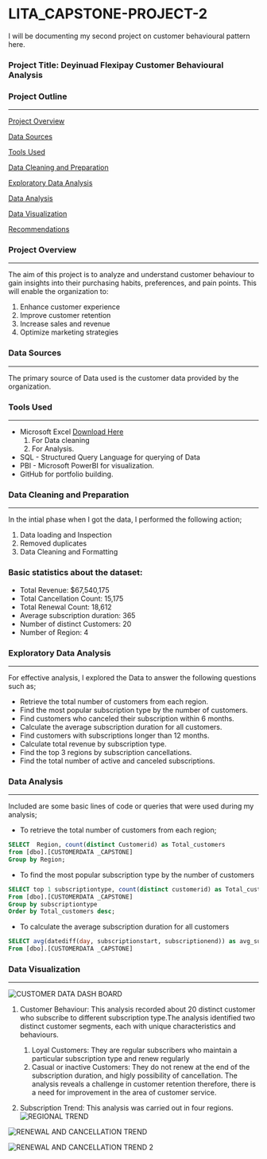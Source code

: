 # LITA_CAPSTONE-PROJECT-2
I will be documenting  my second project on customer behavioural pattern here.

### Project Title: Deyinuad Flexipay Customer Behavioural Analysis

### Project Outline
---

[Project Overview](#project-overview)

[Data Sources](#data-sources)

[Tools Used](#tools-used)

[Data Cleaning and Preparation](#data-cleaning-and-preparation)

[Exploratory Data Analysis](#exploratory-data-analysis)

[Data Analysis](#data-analysis)

[Data Visualization](#data-visualization)

[Recommendations](#recommendations)



### Project Overview
---
The aim of this project is to analyze and understand customer behaviour to gain insights into their purchasing habits, preferences, and pain points. This will enable the organization to:
 1. Enhance customer experience
 2. Improve customer retention
 3. Increase sales and revenue
 4. Optimize marketing strategies

### Data Sources
---
The primary source of Data used is the customer data provided by the organization.

### Tools Used
---
- Microsoft Excel [Download Here](https://1drv.ms/x/c/aad348901d0848c9/EVv2v2mzdsVEgBKDRT5cED4Bf0CpP803ccyhAtIAQ2wbgg)
  1. For Data cleaning
  2. For Analysis.
- SQL - Structured Query Language for querying of Data
- PBI - Microsoft PowerBI for visualization.
- GitHub for portfolio building.

### Data Cleaning and Preparation
---
 In the intial phase when I got the data, I performed the following action;
  1. Data loading and Inspection
  2. Removed duplicates
  3. Data Cleaning and Formatting

### Basic statistics about the dataset:
- Total Revenue: $67,540,175
- Total Cancellation Count: 15,175
- Total Renewal Count: 18,612
- Average subscription duration: 365
- Number of distinct Customers: 20
- Number of Region: 4

### Exploratory Data Analysis
---
For effective analysis, I explored the Data to answer the following questions such as;
 - Retrieve the total number of customers from each region.
 - Find the most popular subscription type by the number of customers.
 - Find customers who canceled their subscription within 6 months.
 - Calculate the average subscription duration for all customers.
 - Find customers with subscriptions longer than 12 months.
 - Calculate total revenue by subscription type.
 - Find the top 3 regions by subscription cancellations.
 - Find the total number of active and canceled subscriptions.
   
### Data Analysis
---
Included are some basic lines of code or queries that were used during my analysis;  

 - To retrieve the total number of customers from each region;

```SQL
SELECT  Region, count(distinct Customerid) as Total_customers 
from [dbo].[CUSTOMERDATA _CAPSTONE]
Group by Region;
```

 - To find the most popular subscription type by the number of customers

```SQL
SELECT top 1 subscriptiontype, count(distinct customerid) as Total_customers
From [dbo].[CUSTOMERDATA _CAPSTONE]
Group by subscriptiontype 
Order by Total_customers desc;
```

 - To calculate the average subscription duration for all customers
```SQL
SELECT avg(datediff(day, subscriptionstart, subscriptionend)) as avg_subscription_duration
From [dbo].[CUSTOMERDATA _CAPSTONE]
```


### Data Visualization
---
![CUSTOMER DATA DASH BOARD](https://github.com/user-attachments/assets/1f7bccfd-f910-43d2-ac0c-62620b3998e0)
1. Customer Behaviour: This analysis recorded about 20 distinct customer who subscribe to different subscription type.The analysis identified two distinct customer segments, each with unique characteristics and behaviours.
    1. Loyal Customers: They are regular subscribers who maintain a particular subscription type and renew regularly
    2. Casual or inactive Customers: They do not renew at the end of the subscription duration, and higly possibility of cancellation.
The analysis reveals a challenge in customer retention therefore, there is a need for improvement in the area of customer service.


2. Subscription Trend: This analysis was carried out in four regions. 
 ![REGIONAL TREND](https://github.com/user-attachments/assets/7ea7ee51-499e-4db2-980b-ba99c93b3eef)

![RENEWAL AND CANCELLATION TREND](https://github.com/user-attachments/assets/1a880dee-b5ae-42d3-849e-92e291395a6c)


![RENEWAL AND CANCELLATION TREND 2](https://github.com/user-attachments/assets/b37f8a64-5ae3-4b8d-9c32-a21593330a8d)











